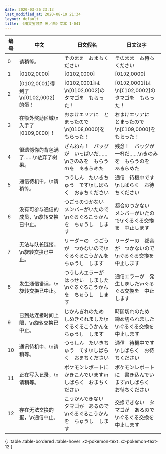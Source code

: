 ```yaml
---
date: 2020-03-26 23:13
last_modified_at: 2020-08-19 21:34
layout: default
title: 《精灵宝可梦 黑／白》文本 1-041
---
```

| 编号 | 中文 | 日文假名 | 日文汉字 |
| ---- | ---- | ---- | --- |
| 0 | 请稍等。 | そのまま　おまちください | そのまま　お待ちください |
| 1 | [0102,0000] | [0102,0000] | [0102,0000] |
| 2 | [0102,0001]得到了\n[0102,0002]的蛋！ | [0102,0001]は\n[0102,0002]の　タマゴを　もらった！ | [0102,0001]は\n[0102,0002]の　タマゴを　もらった！ |
| 3 | 在额外奖励区域\n入手了[0109,0000]！ | おまけエリアに　とまったので\n[0109,0000]を　もらった！ | おまけエリアに　とまったので\n[0109,0000]を　もらった！ |
| 4 | 很遗憾你的背包满了……\n放弃了树果。 | ざんねん！　バッグが　いっぱいだ……\nきのみを　もらうのを　あきらめた | 残念！　バッグが　一杯だ……\nきのみを　もらうのを　あきらめた |
| 5 | 通信待机中，\n请稍等。 | つうしん　たいきちゅう　です\nしばらく　おまちください | 通信　待機中です\nしばらく　お待ちください |
| 6 | 没有可参与通信的成员，\n旋转交换已中止。 | つごうのつかない　メンバーがいたので\nぐるぐるこうかんを　ちゅうし　します | 都合のつかない　メンバーがいたので\nぐるぐる交換を　中止します |
| 7 | 无法与队长链接，\n旋转交换已中止。 | リーダーの　つごうが　つかないので\nぐるぐるこうかんを　ちゅうし　します | リーダーの　都合が　つかないので\nぐるぐる交換を　中止します |
| 8 | 发生通信错误，\n旋转交换已中止。 | つうしんエラーが　はっせい　しました\nぐるぐるこうかんを　ちゅうし　します | 通信エラーが　発生しました\nぐるぐる交換を　中止します |
| 9 | 已到达连接时间上限，\n旋转交换已中止。 | じかんぎれのため　しめきられました\nぐるぐるこうかんを　ちゅうし　します | 時間切れのため　締め切られました\nぐるぐる交換を　中止します |
| 10 | 通讯待机中，\n请稍等。 | つうしん　たいきちゅう　です\nしばらく　おまちください | 通信　待機中です\nしばらく　お待ちください |
| 11 | 正在写入记录，\n请稍等。 | ポケモンレポートに　かきこんでいます\nしばらく　おまちください | ポケモンレポートに　書き込んでいます\nしばらく　お待ちください |
| 12 | 存在无法交换的蛋，\n通信中止。 | こうかんできない　タマゴが　あるので\nぐるぐるこうかんを　ちゅうし　します | 交換できない　タマゴが　あるので\nぐるぐる交換を　中止します |
{: .table .table-bordered .table-hover .xz-pokemon-text .xz-pokemon-text-12 }